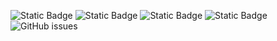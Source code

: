 ![Static Badge](https://img.shields.io/badge/blacklists-60-000000) ![Static Badge](https://img.shields.io/badge/blacklisted-3067287-cc0000) ![Static Badge](https://img.shields.io/badge/whitelisted-2243-00CC00) ![Static Badge](https://img.shields.io/badge/streaming_blacklist-28107-000000) ![GitHub issues](https://img.shields.io/github/issues/fabriziosalmi/blacklists)
